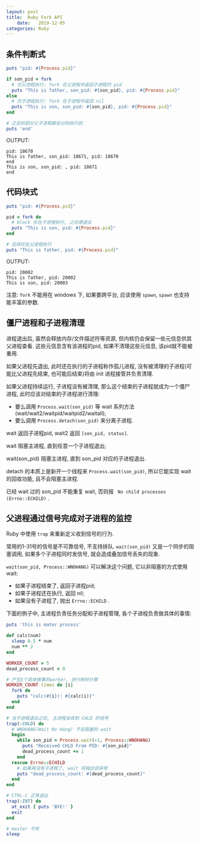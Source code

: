```yaml
---
layout: post
title:  Ruby Fork API   
    date:   2019-12-05
categories: Ruby
---
```


## 条件判断式

```ruby
puts "pid: #{Process.pid}"

if son_pid = fork
  # 仅父进程执行: fork 在父进程中返回子进程的 pid
  puts "This is father, son_pid: #{son_pid}, pid: #{Process.pid}"
else
  # 仅子进程执行: fork 在子进程中返回 nil 
  puts "This is son, son_pid: #{son_pid}, pid: #{Process.pid}"
end

# 之后的部分父子进程都会分别执行到
puts 'end'

```

OUTPUT:
```text
pid: 18670
This is father, son_pid: 18671, pid: 18670
end
This is son, son_pid: , pid: 18671
end
```

## 代码块式

```ruby
puts "pid: #{Process.pid}"

pid = fork do
  # block 仅在子进程执行, 之后便退出
  puts "This is son, pid: #{Process.pid}"
end

# 后续仅在父进程执行
puts "This is father, pid: #{Process.pid}"

```

OUTPUT:
```text
pid: 20002
This is father, pid: 20002
This is son, pid: 20003
```

注意: `fork` 不能用在 windows 下, 如果要跨平台, 应该使用 `spawn`, `spawn` 也支持能丰富的参数.

## 僵尸进程和子进程清理

进程退出后, 虽然会释放内存/文件描述符等资源, 但内核仍会保留一些元信息供其父进程查看.
这些元信息含有该进程的pid, 如果不清理这些元信息, 该pid就不能被重用.

如果父进程先退出, 此时还在执行的子进程称作孤儿进程, 没有被清理的子进程(可能比父进程先结束, 也可能后结束)将由 init 进程接管并负责清理.

如果父进程持续运行, 子进程没有被清理, 那么这个结束的子进程就成为一个僵尸进程, 此时应该对结束的子进程进行清理: 
* 要么调用 `Process.wait(son_pid)` 等 wait 系列方法(wait/wait2/waitpid/waitpid2/waitall);
* 要么调用 `Process.detach(son_pid)` 来分离子进程. 

wait 返回子进程pid, wait2 返回 `[son_pid, status]`.

wait 阻塞主进程, 直到任意一个子进程退出;

wait(son_pid) 阻塞主进程, 直到 son_pid 对应的子进程退出.

detach 的本质上是新开一个线程来 `Process.wait(son_pid)`, 所以它能实现 wait 的回收功能, 且不会阻塞主进程.

已经 wait 过的 son_pid 不能重复 wait, 否则报 ` No child processes (Errno::ECHILD)` .

## 父进程通过信号完成对子进程的监控

Ruby 中使用 `trap` 来重新定义收到信号的行为.

常用的1-31号的信号是不可靠信号, 不支持排队. 
`wait(son_pid)` 又是一个同步的阻塞调用, 如果多个子进程同时发信号, 就会造成叠加信号丢失的现象.

`wait(son_pid, Process::WNOHANG)` 可以解决这个问题, 它以非阻塞的方式使用 wait:
* 如果子进程结束了, 返回子进程pid;
* 如果子进程还在执行, 返回 nil;
* 如果没有子进程了, 抛出 `Errno::ECHILD` .

下面的例子中, 主进程负责任务分配和子进程管理, 各个子进程负责做具体的事情:

```ruby
puts 'this is mater process'

def calc(num)
  sleep 0.5 * num
  num ** 2
end

WORKER_COUNT = 5
dead_process_count = 0

# 产生5个具体做事的worker, 进行耗时计算
WORKER_COUNT.times do |i|
  fork do
    puts "calc(#{i}): #{calc(i)}"
  end
end

# 当子进程退出之后, 主进程会收到 CHLD 的信号
trap(:CHLD) do
  # WNOHANG(Wait No Hang) 不会阻塞的 wait
  begin
    while son_pid = Process.wait(-1, Process::WNOHANG)
      puts "Received CHLD From PID: #{son_pid}"
      dead_process_count += 1
    end
  rescue Errno::ECHILD
    # 如果再没有子进程了, wait 将抛出该异常
    puts "dead_process_count: #{dead_process_count}"
  end
end

# CTRL-C 正常退出
trap(:INT) do
  at_exit { puts 'BYE!' }
  exit
end

# master 不死
sleep
```
